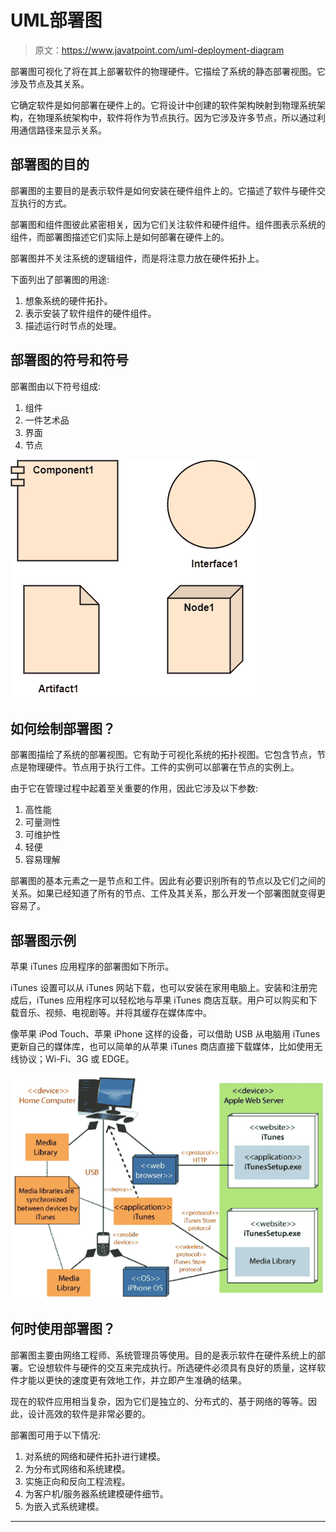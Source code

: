 # UML部署图

> 原文：<https://www.javatpoint.com/uml-deployment-diagram>

部署图可视化了将在其上部署软件的物理硬件。它描绘了系统的静态部署视图。它涉及节点及其关系。

它确定软件是如何部署在硬件上的。它将设计中创建的软件架构映射到物理系统架构，在物理系统架构中，软件将作为节点执行。因为它涉及许多节点，所以通过利用通信路径来显示关系。

## 部署图的目的

部署图的主要目的是表示软件是如何安装在硬件组件上的。它描述了软件与硬件交互执行的方式。

部署图和组件图彼此紧密相关，因为它们关注软件和硬件组件。组件图表示系统的组件，而部署图描述它们实际上是如何部署在硬件上的。

部署图并不关注系统的逻辑组件，而是将注意力放在硬件拓扑上。

下面列出了部署图的用途:

1.  想象系统的硬件拓扑。
2.  表示安装了软件组件的硬件组件。
3.  描述运行时节点的处理。

## 部署图的符号和符号

部署图由以下符号组成:

1.  组件
2.  一件艺术品
3.  界面
4.  节点

![UML Deployment Diagram](img/1c03f1e74eaeae2b8683dd9f84b8c691.png)

## 如何绘制部署图？

部署图描绘了系统的部署视图。它有助于可视化系统的拓扑视图。它包含节点，节点是物理硬件。节点用于执行工件。工件的实例可以部署在节点的实例上。

由于它在管理过程中起着至关重要的作用，因此它涉及以下参数:

1.  高性能
2.  可量测性
3.  可维护性
4.  轻便
5.  容易理解

部署图的基本元素之一是节点和工件。因此有必要识别所有的节点以及它们之间的关系。如果已经知道了所有的节点、工件及其关系，那么开发一个部署图就变得更容易了。

## 部署图示例

苹果 iTunes 应用程序的部署图如下所示。

iTunes 设置可以从 iTunes 网站下载，也可以安装在家用电脑上。安装和注册完成后，iTunes 应用程序可以轻松地与苹果 iTunes 商店互联。用户可以购买和下载音乐、视频、电视剧等。并将其缓存在媒体库中。

像苹果 iPod Touch、苹果 iPhone 这样的设备，可以借助 USB 从电脑用 iTunes 更新自己的媒体库，也可以简单的从苹果 iTunes 商店直接下载媒体，比如使用无线协议；Wi-Fi、3G 或 EDGE。

![UML Deployment Diagram](img/4a6ea2bb8e12878bda765679c3b47302.png)

## 何时使用部署图？

部署图主要由网络工程师、系统管理员等使用。目的是表示软件在硬件系统上的部署。它设想软件与硬件的交互来完成执行。所选硬件必须具有良好的质量，这样软件才能以更快的速度更有效地工作，并立即产生准确的结果。

现在的软件应用相当复杂，因为它们是独立的、分布式的、基于网络的等等。因此，设计高效的软件是非常必要的。

部署图可用于以下情况:

1.  对系统的网络和硬件拓扑进行建模。
2.  为分布式网络和系统建模。
3.  实施正向和反向工程流程。
4.  为客户机/服务器系统建模硬件细节。
5.  为嵌入式系统建模。

* * *